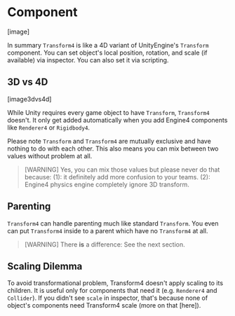 
# Component

[image]

In summary `Transform4` is like a 4D variant of UnityEngine's `Transform` component. You can set object's local position, rotation, and scale (if available) via inspector. You can also set it via scripting.

## 3D vs 4D

[image3dvs4d]

While Unity requires every game object to have `Transform`, `Transform4` doesn't. It only get added automatically when you add Engine4 components like `Renderer4` or `Rigidbody4`.

Please note `Transform` and `Transform4` are mutually exclusive and have nothing to do with each other. This also means you can mix between two values without problem at all.

> [WARNING]
> Yes, you can mix those values but please never do that because:
> (1): it definitely add more confusion to your teams.
> (2): Engine4 physics engine completely ignore 3D transform.

## Parenting

`Transform4` can handle parenting much like standard `Transform`. You even can put `Transform4` inside to a parent which have no `Transform4` at all.

> [WARNING]
> There **is** a difference: See the next section.

## Scaling Dilemma

To avoid transformational problem, Transform4 doesn't apply scaling to its children. It is useful only for components that need it (e.g. `Renderer4` and `Collider`). If you didn't see `scale` in inspector, that's because none of object's components need Transform4 scale (more on that [here]).

